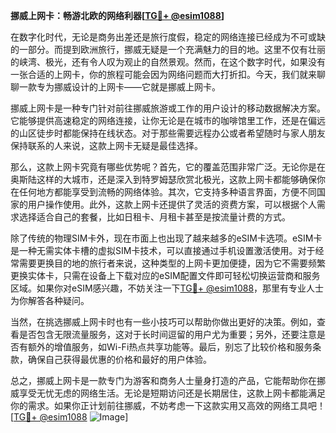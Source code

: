**挪威上网卡：畅游北欧的网络利器[[TG💪+ @esim1088](https://t.me/s/esim1088)]**

在数字化时代，无论是商务出差还是旅行度假，稳定的网络连接已经成为不可或缺的一部分。而提到欧洲旅行，挪威无疑是一个充满魅力的目的地。这里不仅有壮丽的峡湾、极光，还有令人叹为观止的自然景观。然而，在这个数字时代，如果没有一张合适的上网卡，你的旅程可能会因为网络问题而大打折扣。今天，我们就来聊聊一款专为挪威设计的上网卡——它就是挪威上网卡。

挪威上网卡是一种专门针对前往挪威旅游或工作的用户设计的移动数据解决方案。它能够提供高速稳定的网络连接，让你无论是在城市的咖啡馆里工作，还是在偏远的山区徒步时都能保持在线状态。对于那些需要远程办公或者希望随时与家人朋友保持联系的人来说，这款上网卡无疑是最佳选择。

那么，这款上网卡究竟有哪些优势呢？首先，它的覆盖范围非常广泛。无论你是在奥斯陆这样的大城市，还是深入到特罗姆瑟欣赏北极光，这款上网卡都能够确保你在任何地方都能享受到流畅的网络体验。其次，它支持多种语言界面，方便不同国家的用户操作使用。此外，这款上网卡还提供了灵活的资费方案，可以根据个人需求选择适合自己的套餐，比如日租卡、月租卡甚至是按流量计费的方式。

除了传统的物理SIM卡外，现在市面上也出现了越来越多的eSIM卡选项。eSIM卡是一种无需实体卡槽的虚拟SIM卡技术，可以直接通过手机设置激活使用。对于经常需要更换目的地的旅行者来说，这种类型的上网卡更加便捷，因为它不需要频繁更换实体卡，只需在设备上下载对应的eSIM配置文件即可轻松切换运营商和服务区域。如果你对eSIM感兴趣，不妨关注一下[TG💪+ @esim1088](https://t.me/s/esim1088)，那里有专业人士为你解答各种疑问。

当然，在挑选挪威上网卡时也有一些小技巧可以帮助你做出更好的决策。例如，查看是否包含无限流量服务，这对于长时间逗留的用户尤为重要；另外，还要注意是否有额外的增值服务，如Wi-Fi热点共享功能等。最后，别忘了比较价格和服务条款，确保自己获得最优惠的价格和最好的用户体验。

总之，挪威上网卡是一款专门为游客和商务人士量身打造的产品，它能帮助你在挪威享受无忧无虑的网络生活。无论是短期访问还是长期居住，这款上网卡都能满足你的需求。如果你正计划前往挪威，不妨考虑一下这款实用又高效的网络工具吧！[[TG💪+ @esim1088](https://t.me/s/esim1088) ![Image](https://i.postimg.cc/4NQfJmqS/Snipaste-2025-05-13-00-14-12.png)]